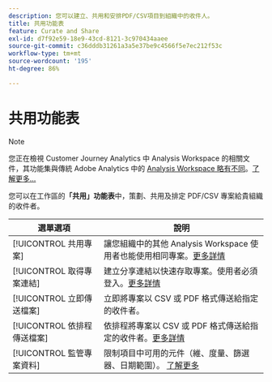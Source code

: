 ```yaml
---
description: 您可以建立、共用和安排PDF/CSV項目到組織中的收件人。
title: 共用功能表
feature: Curate and Share
exl-id: d7f92e59-18e9-43cd-8121-3c970434aaee
source-git-commit: c36dddb31261a3a5e37be9c4566f5e7ec212f53c
workflow-type: tm+mt
source-wordcount: '195'
ht-degree: 86%

---
```


# 共用功能表

>[!NOTE]
>
>您正在檢視 Customer Journey Analytics 中 Analysis Workspace 的相關文件，其功能集與傳統 Adobe Analytics 中的 [Analysis Workspace 略有不同](https://experienceleague.adobe.com/docs/analytics/analyze/analysis-workspace/home.html?lang=zh-Hant)。[了解更多...](/help/getting-started/cja-aa.md)

您可以在工作區的&#x200B;**「共用」功能表**&#x200B;中，策劃、共用及排定 PDF/CSV 專案給貴組織的收件者。

| 選單選項 | 說明 |
| --- | --- |
| [!UICONTROL 共用專案] | 讓您組織中的其他 Analysis Workspace 使用者也能使用相同專案。[更多詳情](https://experienceleague.adobe.com/docs/analytics/analyze/analysis-workspace/curate-share/share-projects.html?lang=zh-Hant) |
| [!UICONTROL 取得專案連結] | 建立分享連結以快速存取專案。使用者必須登入。[更多詳情](https://experienceleague.adobe.com/docs/analytics/analyze/analysis-workspace/curate-share/shareable-links.html?lang=zh-Hant) |
| [!UICONTROL 立即傳送檔案] | 立即將專案以 CSV 或 PDF 格式傳送給指定的收件者。 |
| [!UICONTROL 依排程傳送檔案] | 依排程將專案以 CSV 或 PDF 格式傳送給指定的收件者。[更多詳情](https://experienceleague.adobe.com/docs/analytics/analyze/analysis-workspace/curate-share/t-schedule-report.html?lang=zh-Hant) |
| [!UICONTROL 監管專案資料] | 限制項目中可用的元件（維、度量、篩選器、日期範圍）。 [了解更多](https://experienceleague.adobe.com/docs/analytics/analyze/analysis-workspace/curate-share/curate.html?lang=zh-Hant) |
